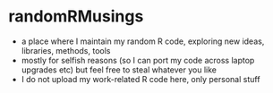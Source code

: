 # randomRMusings
- a place where I maintain my random R code, exploring new ideas, libraries, methods, tools
- mostly for selfish reasons (so I can port my code across laptop upgrades etc) but feel free to steal whatever you like
- I do not upload my work-related R code here, only personal stuff